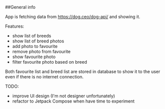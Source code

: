 ##General info

App is fetching data from https://dog.ceo/dog-api/ and showing it.

Features:
* show list of breeds
* show list of breed photos
* add photo to favourite
* remove photo from favourite
* show favourite photo
* filter favourite photo based on breed

Both favourite list and breed list are stored in database to show it to the user even if there is no internet connection.

TODO:
* improve UI design (I'm not designer unfortunately)
* refactor to Jetpack Compose when have time to experiment
